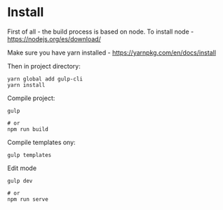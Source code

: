 # Install

First of all - the build process is based on node. To install node -
https://nodejs.org/es/download/

Make sure you have yarn installed - https://yarnpkg.com/en/docs/install

Then in project directory:
```
yarn global add gulp-cli
yarn install
```

Compile project:
```
gulp

# or
npm run build
```

Compile templates ony:
```
gulp templates
```

Edit mode
```
gulp dev

# or
npm run serve
```
